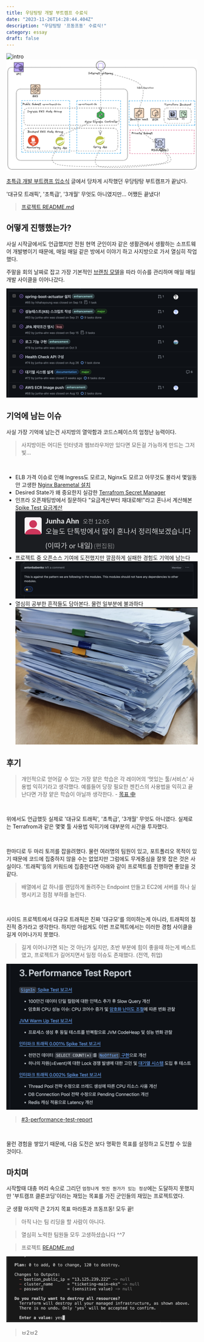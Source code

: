 ```yaml
---
title: 우당탕탕 개발 부트캠프 수료식
date: "2023-11-26T14:28:44.404Z"
description: "우당탕탕 '프동프동' 수료식!"
category: essay
draft: false
---
```


![intro](./images/intro.gif)
![infra](./images/infra.png)

[초특급 개발 부트캠프 입소식](/essay/f-lab-clone-start) 글에서 당차게 시작했던 우당탕탕 부트캠프가 끝났다. 

'대규모 트래픽', '초특급', '3개월' 무엇도 아니였지만... 어쨌든 끝냈다!

> [프로젝트 README.md](https://github.com/f-lab-clone/ticketing-backend)

## 어떻게 진행했는가?

사실 시작글에서도 언급했지만 전원 현역 군인이자 같은 생활관에서 생활하는 소프트웨어 개발병이기 때문에, 매일 매일 같은 방에서 이야기 하고 사지방으로 가서 열심히 작업했다.

주말을 회의 날짜로 잡고 가장 기본적인 [브랜칭 모델](https://github.com/f-lab-clone/ticketing-backend/wiki/Convention#branch-strategy)을 따라 이슈를 관리하며 매일 매일 개발 사이클을 이어나갔다.

![issue](./images/issue.png)

## 기억에 남는 이슈

사실 가장 기억에 남는건 사지방의 열악함과 코드스페이스의 엄청난 능력이다. 
> 사지방이든 어디든 인터넷과 웹브라우저만 있다면 모든걸 가능하게 만드는 그저 빛...

<br/>

- ELB 가격 이슈로 인해 Ingress도 모르고, Nginx도 모르고 아무것도 몰라서 몇일동안 고생한 [Nginx Baremetal 설치](https://github.com/f-lab-clone/ticketing-infra/issues/42)
- Desired State가 왜 중요한지 실감한 [Terrafrom Secret Manager](https://devkly.com/devops/terraform-secret-manager/)
- 인프라 오픈채팅방에서 질문하다 "요금계산부터 재대로해!"라고 혼나서 계산해본 [Spike Test 요금계산](https://github.com/f-lab-clone/ticketing-infra/issues/62) ![feedback](./images/feedback.png)
- 프로젝트 중 오픈소스 기여에 도전했지만 깔끔하게 실패한 경험도 기억에 남는다 ![comment](./images/comment.png)
- 열심히 공부한 흔적들도 담아본다. 물런 일부분에 불과하다 ![paper](./images/paper.png)


## 후기 

> 개인적으로 얻어갈 수 있는 가장 얕은 학습은 각 레이어의 ‘멋있는 툴/서비스’ 사용법 익히기라고 생각했다. 예를들어 당장 필요한 젠킨스의 사용법을 익히고 끝난다면 가장 얕은 학습이 아닐까 생각한다. - [목표 中](/essay/f-lab-clone-start) 

<br/>

위에서도 언급했듯 실제로 '대규모 트래픽', '초특급', '3개월' 무엇도 아니였다. 실제로는 Terrafrom과 같은 몇몇 툴 사용법 익히기에 대부분의 시간을 투자했다.

<br/>

한마디로 두 마리 토끼를 잡을려했다. 물런 여러명의 팀원이 있고, 포트폴리오 목적이 있기 때문에 코드에 집중하지 않을 수는 없었지만 그럼에도 무게중심을 잘못 잡은 것은 사실이다. '트래픽'등의 키워드에 집중한다면 아래와 같이 프로젝트를 진행하면 좋았을 것 같다.

> 배열에서 값 하나를 랜덤하게 돌려주는 Endpoint 만들고 EC2에 서버를 하나 실행시키고 점점 부하를 늘린다.

<br/>

사이드 프로젝트에서 대규모 트래픽은 진짜 '대규모'를 의미하는게 아니라, 트래픽의 점진적 증가라고 생각한다. 하지만 아쉽게도 이번 프로젝트에서는 이러한 경험 사이클을 길게 이어나가지 못했다. 
> 길게 이어나가면 되는 것 아닌가 싶지만, 초반 부분에 힘이 좋을때 하는게 베스트였고, 프로젝트가 길어지면서 일정 이슈도 존재했다. (전역, 취업)

![report](./images/report.png)
> [#3-performance-test-report](https://github.com/f-lab-clone/ticketing-backend#3-performance-test-report)

<br/>

물런 경험을 쌓았기 때문에, 다음 도전은 보다 명확한 목표를 설정하고 도전할 수 있을 것이다.


## 마치며

시작할때 대충 머리 속으로 그리던 `엄청나게 멋진 뭔가가 있는 정상`에는 도달하지 못했지만 '부트캠프 클론코딩'이라는 재밌는 목표를 가진 군인들의 재밌는 프로젝트였다. 

군 생활 마지막 큰 2가지 목표 마라톤과 프동프동! 모두 끝!

> 아직 나는 팀 리딩을 할 사람이 아니다. 

> 열심히 노력한 팀원들 모두 고생하셨습니다 ^^7

> 프로젝트 [README.md](https://github.com/f-lab-clone/ticketing-backend)

![bye](./images/bye.png)
> ㅂ2ㅂ2